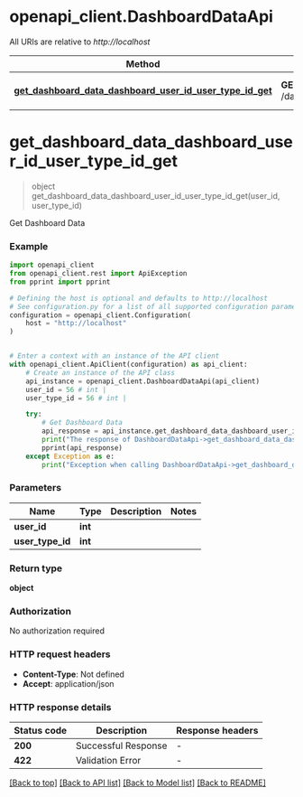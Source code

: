 # openapi_client.DashboardDataApi

All URIs are relative to *http://localhost*

Method | HTTP request | Description
------------- | ------------- | -------------
[**get_dashboard_data_dashboard_user_id_user_type_id_get**](DashboardDataApi.md#get_dashboard_data_dashboard_user_id_user_type_id_get) | **GET** /dashboard/{user_id}/{user_type_id} | Get Dashboard Data


# **get_dashboard_data_dashboard_user_id_user_type_id_get**
> object get_dashboard_data_dashboard_user_id_user_type_id_get(user_id, user_type_id)

Get Dashboard Data

### Example


```python
import openapi_client
from openapi_client.rest import ApiException
from pprint import pprint

# Defining the host is optional and defaults to http://localhost
# See configuration.py for a list of all supported configuration parameters.
configuration = openapi_client.Configuration(
    host = "http://localhost"
)


# Enter a context with an instance of the API client
with openapi_client.ApiClient(configuration) as api_client:
    # Create an instance of the API class
    api_instance = openapi_client.DashboardDataApi(api_client)
    user_id = 56 # int | 
    user_type_id = 56 # int | 

    try:
        # Get Dashboard Data
        api_response = api_instance.get_dashboard_data_dashboard_user_id_user_type_id_get(user_id, user_type_id)
        print("The response of DashboardDataApi->get_dashboard_data_dashboard_user_id_user_type_id_get:\n")
        pprint(api_response)
    except Exception as e:
        print("Exception when calling DashboardDataApi->get_dashboard_data_dashboard_user_id_user_type_id_get: %s\n" % e)
```



### Parameters


Name | Type | Description  | Notes
------------- | ------------- | ------------- | -------------
 **user_id** | **int**|  | 
 **user_type_id** | **int**|  | 

### Return type

**object**

### Authorization

No authorization required

### HTTP request headers

 - **Content-Type**: Not defined
 - **Accept**: application/json

### HTTP response details

| Status code | Description | Response headers |
|-------------|-------------|------------------|
**200** | Successful Response |  -  |
**422** | Validation Error |  -  |

[[Back to top]](#) [[Back to API list]](../README.md#documentation-for-api-endpoints) [[Back to Model list]](../README.md#documentation-for-models) [[Back to README]](../README.md)

